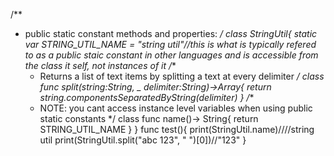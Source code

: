 /**
* public static constant methods and properties:
*/
class StringUtil{
    static var STRING_UTIL_NAME = "string util"//this is what is typically refered to as a public staic constant in other languages and is accessible from the class it self, not instances of it
    /**
    * Returns a list of text items by splitting a text at every delimiter
    */
    class func split(string:String, _ delimiter:String)->Array<String>{
        return string.componentsSeparatedByString(delimiter)
    }
    /**
     * NOTE: you cant access instance level variables when using public static constants
     */
    class func name()-> String{
        return STRING_UTIL_NAME
    }
}
func test(){
    print(StringUtil.name)////string util
    print(StringUtil.split("abc 123", " ")[0])//"123"
}
